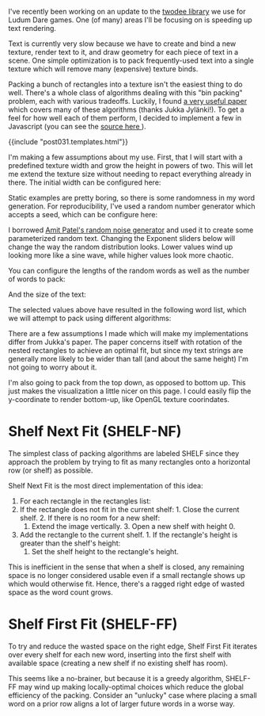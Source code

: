 I've recently been working on an update to the
[twodee library](https://github.com/pikkpoiss/twodee) we use for Ludum Dare
games.  One (of many) areas I'll be focusing on is speeding up text rendering.

Text is currently very slow because we have to create and bind a new texture,
render text to it, and draw geometry for each piece of text in a scene.
One simple optimization is to pack frequently-used text into a single texture
which will remove many (expensive) texture binds.

Packing a bunch of rectangles into a texture isn't the easiest
thing to do well.  There's a whole class of algorithms dealing with this
"bin packing" problem, each with various tradeoffs. Luckily, I found
[a very useful paper
](http://clb.demon.fi/files/RectangleBinPack.pdf) which
covers many of these algorithms (thanks Jukka Jylänki!).
To get a feel for how well each of them perform, I decided to implement a few in
 Javascript (you can see the [source here
](https://github.com/kurrik/roomanna/tree/master/blog.roomanna.com/src/site/posts/031-binpacking/src)).

<!--BREAK-->

{{include "post031.templates.html"}}

I'm making a few assumptions about my use.  First, that I will start with
a predefined texture width and grow the height in powers of two.  This will
let me extend the texture size without needing to repact everything already
in there.  The initial width can be configured here:

<div data-template="tmplControlsWidth"></div>

Static examples are pretty boring, so there is some randomness in my word
generation.  For reproducibility, I've used a random number generator which
accepts a seed, which can be configure here:

<div data-template="tmplControlsSeed"></div>

I borrowed [Amit Patel's random
noise generator](http://www.redblobgames.com/articles/noise/introduction.html)
and used it to create some parameterized random text.  Changing the Exponent
sliders below will change the way the random distribution looks.  Lower values
wind up looking more like a sine wave, while higher values look more chaotic.

You can configure the lengths of the random words as well as the number of
words to pack:

<div data-template="tmplControlsWord"></div>

And the size of the text:

<div data-template="tmplControlsSize"></div>

The selected values above have resulted in the following word list, which
we will attempt to pack using different algorithms:

<div data-template="tmplWordList"></div>

There are a few assumptions I made which will make my implementations differ
from Jukka's paper.  The paper concerns itself with rotation of the nested
rectangles to achieve an optimal fit, but since my text strings are generally
more likely to be wider than tall (and about the same height) I'm not going to
worry about it.

I'm also going to pack from the top down, as opposed to bottom up.  This just
makes the visualization a little nicer on this page. I could easily flip the
y-coordinate to render bottom-up, like OpenGL texture coorindates.

# Shelf Next Fit (SHELF-NF)

The simplest class of packing algorithms are labeled SHELF since they
approach the problem by trying to fit as many rectangles onto a horizontal
row (or shelf) as possible.

Shelf Next Fit is the most direct implementation of this idea:

1. For each rectangle in the rectangles list:
  1. If the rectangle does not fit in the current shelf:
    1. Close the current shelf.
    2. If there is no room for a new shelf:
      1. Extend the image vertically.
    3. Open a new shelf with height 0.
  2. Add the rectangle to the current shelf.
    1. If the rectangle's height is greater than the shelf's height:
      1. Set the shelf height to the rectangle's height.

This is inefficient in the sense that when a shelf is closed, any remaining
space is no longer considered usable even if a small rectangle shows up
which would otherwise fit.  Hence, there's a ragged right edge of wasted
space as the word count grows.

<div id="demo-shelfnf"></div>
<div data-template="tmplControlsCount"></div>

# Shelf First Fit (SHELF-FF)

To try and reduce the wasted space on the right edge, Shelf First Fit
iterates over every shelf for each new word, inserting into the first shelf
with available space (creating a new shelf if no existing shelf has room).

This seems like a no-brainer, but because it is a greedy algorithm, SHELF-FF
may wind up making locally-optimal choices which reduce the global efficiency
of the packing.  Consider an "unlucky" case where placing a small word on
a prior row aligns a lot of larger future words in a worse way.

<div id="demo-shelfff"></div>



<div data-template="tmplControlsCount"></div>


